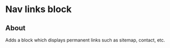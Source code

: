 # Nav links block

## About

Adds a block which  displays permanent links such as sitemap, contact, etc.
